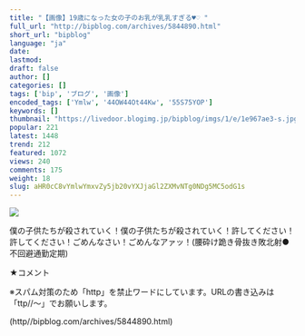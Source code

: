 ```yaml
---
title: "【画像】19歳になった女の子のお乳が乳乳すぎる♥♡ "
full_url: "http://bipblog.com/archives/5844890.html"
short_url: "bipblog"
language: "ja"
date: 
lastmod: 
draft: false
author: []
categories: []
tags: ['bip', 'ブログ', '画像']
encoded_tags: ['Ymlw', '44OW44Ot44Kw', '55S75YOP']
keywords: []
thumbnail: "https://livedoor.blogimg.jp/bipblog/imgs/1/e/1e967ae3-s.jpg"
popular: 221
latest: 1448
trend: 212
featured: 1072
views: 240
comments: 175
weight: 18
slug: aHR0cC8vYmlwYmxvZy5jb20vYXJjaGl2ZXMvNTg0NDg5MC5odG1s
---
```


![](https://livedoor.blogimg.jp/bipblog/imgs/1/e/1e967ae3-s.jpg)

<div><p>僕の子供たちが殺されていく！僕の子供たちが殺されていく！許してください！許してください！ごめんなさい！ごめんなアァッ！(腰砕け跪き骨抜き敗北射●不回避通勤定期)</p><p class='meiryo'>★コメント</p><p class='center'><p class='kyakuchu center'>※スパム対策のため「http」を禁止ワードにしています。URLの書き込みは「ttp//～」でお願いします。</p></p> </div>

(http//bipblog.com/archives/5844890.html)
